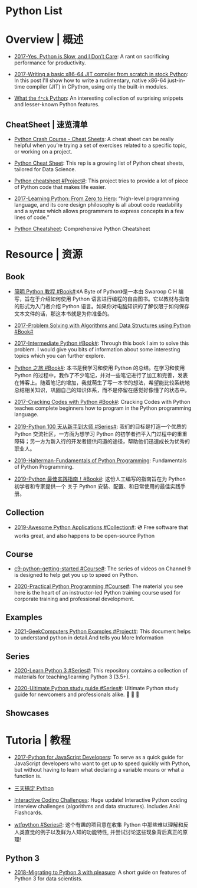 # Python List

# Overview | 概述

- [2017-Yes, Python is Slow, and I Don’t Care](https://hackernoon.com/yes-python-is-slow-and-i-dont-care-13763980b5a1): A rant on sacrificing performance for productivity.

- [2017-Writing a basic x86-64 JIT compiler from scratch in stock Python](https://csl.name/post/python-jit/): In this post I'll show how to write a rudimentary, native x86-64 just-in-time compiler (JIT) in CPython, using only the built-in modules.

- [What the `f*ck` Python](https://github.com/satwikkansal/wtfpython): An interesting collection of surprising snippets and lesser-known Python features.

## CheatSheet | 速览清单

- [Python Crash Course - Cheat Sheets](https://ehmatthes.github.io/pcc/cheatsheets/README.html): A cheat sheet can be really helpful when you’re trying a set of exercises related to a specific topic, or working on a project.

- [Python Cheat Sheet](https://github.com/juliangaal/python-cheat-sheet): This rep is a growing list of Python cheat sheets, tailored for Data Science.

- [Python cheatsheet #Project#](https://www.pythonsheets.com/): This project tries to provide a lot of piece of Python code that makes life easier.

- [2017-Learning Python: From Zero to Hero](https://medium.freecodecamp.org/learning-python-from-zero-to-hero-120ea540b567): “high-level programming language, and its core design philosophy is all about code readability and a syntax which allows programmers to express concepts in a few lines of code.”

- [Python Cheatsheet](https://github.com/gto76/python-cheatsheet): Comprehensive Python Cheatsheet

# Resource | 资源

## Book

- [简明 Python 教程 #Book#](https://www.gitbook.com/book/lenkimo/byte-of-python-chinese-edition/details):《A Byte of Python》是一本由 Swaroop C H 编写，旨在于介绍如何使用 Python 语言进行编程的自由图书。它以教材与指南的形式为入门者介绍 Python 语言。如果你对电脑知识的了解仅限于如何保存文本文件的话，那这本书就是为你准备的。

- [2017-Problem Solving with Algorithms and Data Structures using Python #Book#](http://6me.us/jgWZ)

- [2017-Intermediate Python #Book#](http://book.pythontips.com/en/latest/index.html#): Through this book I aim to solve this problem. I would give you bits of information about some interesting topics which you can further explore.

- [Python 之旅 #Book#](https://github.com/ethan-funny/explore-python): 本书是我学习和使用 Python 的总结。在学习和使用 Python 的过程中，我作了不少笔记，并对一些笔记进行了加工和完善，发表在博客上。随着笔记的增加，我就萌生了写一本书的想法，希望能比较系统地总结相关知识，巩固自己的知识体系，而不是停留在感觉好像懂了的状态中。

- [2017-Cracking Codes with Python #Book#](https://inventwithpython.com/cracking/): Cracking Codes with Python teaches complete beginners how to program in the Python programming language.

- [2019-Python 100 天从新手到大师 #Series#](https://github.com/jackfrued/Python-100-Days): 我们的目标是打造一个优质的 Python 交流社区，一方面为想学习 Python 的初学者扫平入门过程中的重重障碍；另一方为新入行的开发者提供问道的途径，帮助他们迅速成长为优秀的职业人。

- [2019-Halterman-Fundamentals of Python Programming](https://python.cs.southern.edu/pythonbook/pythonbook.pdf): Fundamentals of Python Programming.

- [2019-Python 最佳实践指南！#Book#](https://pythonguidecn.readthedocs.io/zh/latest/): 这份人工编写的指南旨在为 Python 初学者和专家提供一个 关于 Python 安装、配置、和日常使用的最佳实践手册。

## Collection

- [2019-Awesome Python Applications #Collection#](https://github.com/mahmoud/awesome-python-applications): 💿 Free software that works great, and also happens to be open-source Python

## Course

- [c9-python-getting-started #Course#](https://github.com/microsoft/c9-python-getting-started): The series of videos on Channel 9 is designed to help get you up to speed on Python.

- [2020-Practical Python Programming #Course#](https://github.com/dabeaz-course/practical-python): The material you see here is the heart of an instructor-led Python training course used for corporate training and professional development.

## Examples

- [2021-GeekComputers Python Examples #Project#](https://github.com/geekcomputers/Python): This document helps to understand python in detail.And tells you More Information

## Series

- [2020-Learn Python 3 #Series#](https://github.com/jerry-git/learn-python3): This repository contains a collection of materials for teaching/learning Python 3 (3.5+).

- [2020-Ultimate Python study guide #Series#](https://github.com/huangsam/ultimate-python): Ultimate Python study guide for newcomers and professionals alike. 🐍 🐍 🐍

## Showcases

# Tutoria | 教程

- [2017-Python for JavaScript Developers](https://dev.to/underdogio/python-for-javascript-developers): To serve as a quick guide for JavaScript developers who want to get up to speed quickly with Python, but without having to learn what declaring a variable means or what a function is.

- [三天搞定 Python](https://zhuanlan.zhihu.com/p/21332075)

- [Interactive Coding Challenges](https://parg.co/bhs): Huge update! Interactive Python coding interview challenges (algorithms and data structures). Includes Anki Flashcards.

- [wtfpython #Series#](https://github.com/leisurelicht/wtfpython-cn): 这个有趣的项目意在收集 Python 中那些难以理解和反人类直觉的例子以及鲜为人知的功能特性, 并尝试讨论这些现象背后真正的原理!

## Python 3

- [2018-Migrating to Python 3 with pleasure](https://github.com/arogozhnikov/python3_with_pleasure): A short guide on features of Python 3 for data scientists.
